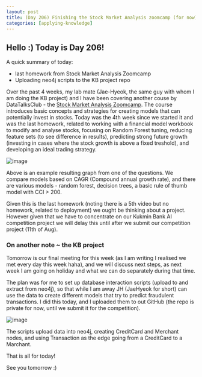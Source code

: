 ```yaml
---
layout: post
title: (Day 206) Finishing the Stock Market Analysis zoomcamp (for now)
categories: [applying-knowledge]
---
```


## Hello :) Today is Day 206!
A quick summary of today:
* last homework from Stock Market Analysis Zoomcamp
* Uploading neo4j scripts to the KB project repo

Over the past 4 weeks, my lab mate (Jae-Hyeok, the same guy with whom I am doing the KB project) and I have been covering another couse by DataTalksClub - the [Stock Market Analysis Zoomcamp](https://github.com/DataTalksClub/stock-markets-analytics-zoomcamp). The course introduces basic concepts and strategies for creating models that can potentially invest in stocks. Today was the 4th week since we started it and was the last homework, related to working with a financial model workbook to modify and analyse stocks, focusing on Random Forest tuning, reducing feature sets (to see difference in results), predicting strong future growth (investing in cases where the stock growth is above a fixed treshold), and developing an ideal trading strategy.

![image](https://github.com/user-attachments/assets/cfcad00e-7c55-4497-8c8e-4b8404b548d1)

Above is an example resulting graph from one of the questions. We compare models based on CAGR (Compound annual growth rate), and there are various models - random forest, decision trees, a basic rule of thumb model with CCI > 200.

Given this is the last homework (noting there is a 5th video but no homework, related to deployment) we ought be thinking about a project. However given that we have to concentrate on our Kukmin Bank AI competition project we will delay this until after we submit our competition project (11th of Aug).

### On another note ~ the KB project

Tomorrow is our final meeting for this week (as I am writing I realised we met every day this week haha), and we will discuss next steps, as next week I am going on holiday and what we can do separately during that time. 

The plan was for me to set up database interaction scripts (upload to and extract from neo4j), so that while I am away JH (JaeHyeok for short) can use the data to create different models that try to predict fraudulent transactions. I did this today, and I uploaded them to out GitHub (the repo is private for now, until we submit it for the competition). 

![image](https://github.com/user-attachments/assets/3ca3e0fb-6d06-4210-812c-2ba95d439300)

The scripts upload data into neo4j, creating CreditCard and Merchant nodes, and using Transaction as the edge going from a CreditCard to a Marchant. 


That is all for today!

See you tomorrow :) 
